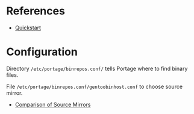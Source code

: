 # References
* [Quickstart](https://wiki.gentoo.org/wiki/Gentoo_Binary_Host_Quickstart)

# Configuration
Directory `/etc/portage/binrepos.conf/` tells Portage where to find binary files.

File `/etc/portage/binrepos.conf/gentoobinhost.conf` to choose source mirror.
* [Comparison of Source Mirrors](source_mirror_comparison.md)

